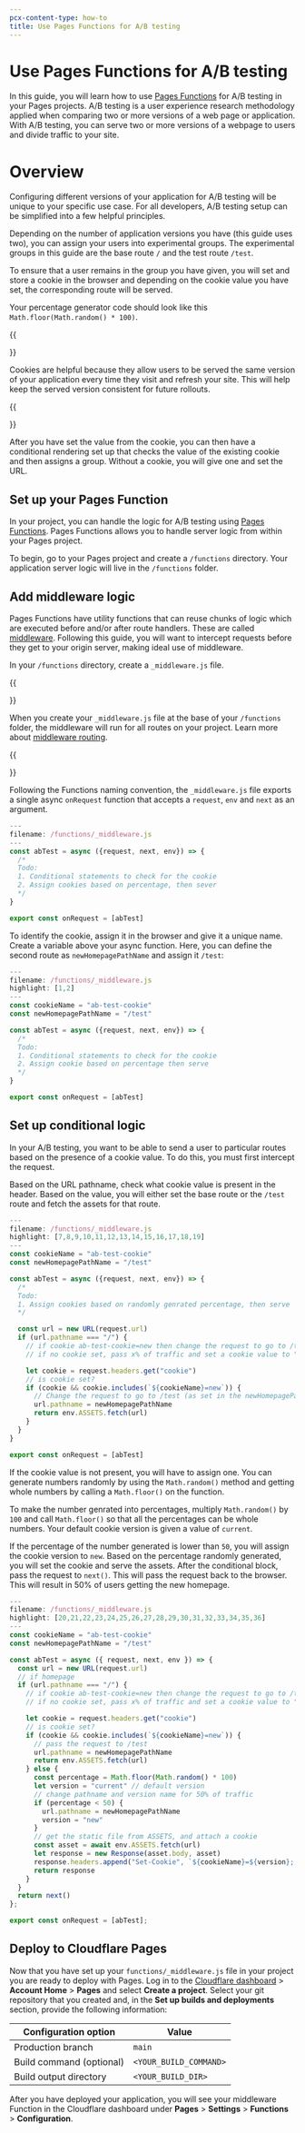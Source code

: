 ```yaml
---
pcx-content-type: how-to
title: Use Pages Functions for A/B testing
---
```


# Use Pages Functions for A/B testing

In this guide, you will learn how to use [Pages Functions](/pages/platform/functions/) for A/B testing in your Pages projects. A/B testing is a user experience research methodology applied when comparing two or more versions of a web page or application. With A/B testing, you can serve two or more versions of a webpage to users and divide traffic to your site.

# Overview 

Configuring different versions of your application for A/B testing will be unique to your specific use case. For all developers, A/B testing setup can be simplified into a few helpful principles.

Depending on the number of application versions you have (this guide uses two), you can assign your users into experimental groups. The experimental groups in this guide are the base route `/` and the test route `/test`.

To ensure that a user remains in the group you have given, you will set and store a cookie in the browser and depending on the cookie value you have set, the corresponding route will be served.


Your percentage generator code should look like this `Math.floor(Math.random() * 100)`.

{{<Aside type="Note">}}

Cookies are helpful because they allow users to be served the same version of your application every time they visit and refresh your site. This will help keep the served version consistent for future rollouts. 

{{</Aside>}}

After you have set the value from the cookie, you can then have a conditional rendering set up that checks the value of the existing cookie and then assigns a group. Without a cookie, you will give one and set the URL. 

## Set up your Pages Function

In your project, you can handle the logic for A/B testing using [Pages Functions](/pages/platform/functions/). Pages Functions allows you to handle server logic from within your Pages project. 

To begin, go to your Pages project and create a `/functions` directory. Your application server logic will live in the `/functions` folder. 

## Add middleware logic

Pages Functions have utility functions that can reuse chunks of logic which are executed before and/or after route handlers. These are called [middleware](/pages/platform/functions/#adding-middleware). Following this guide, you will want to intercept requests before they get to your origin server, making ideal use of middleware.

In your `/functions` directory, create a `_middleware.js` file. 

{{<Aside type="Note">}}

When you create your `_middleware.js` file at the base of your `/functions` folder, the middleware will run for all routes on your project. Learn more about [middleware routing](/pages/platform/functions/#middleware-routing).

{{</Aside>}}

Following the Functions naming convention, the `_middleware.js` file exports a single async `onRequest` function that accepts a `request`, `env` and `next` as an argument. 

```js
---
filename: /functions/_middleware.js
---
const abTest = async ({request, next, env}) => {
  /*
  Todo: 
  1. Conditional statements to check for the cookie
  2. Assign cookies based on percentage, then sever 
  */
}

export const onRequest = [abTest]
```

To identify the cookie, assign it in the browser and give it a unique name. Create a variable above your async function. Here, you can define the second route as `newHomepagePathName` and assign it `/test`:

```js
---
filename: /functions/_middleware.js
highlight: [1,2]
---
const cookieName = "ab-test-cookie"
const newHomepagePathName = "/test"

const abTest = async ({request, next, env}) => {
  /*
  Todo: 
  1. Conditional statements to check for the cookie
  2. Assign cookie based on percentage then serve 
  */
}

export const onRequest = [abTest]
```

## Set up conditional logic

In your A/B testing, you want to be able to send a user to particular routes based on the presence of a cookie value. To do this, you must first intercept the request. 

Based on the URL pathname, check what cookie value is present in the header. Based on the value, you will either set the base route or the `/test` route and fetch the assets for that route. 

```js
---
filename: /functions/_middleware.js
highlight: [7,8,9,10,11,12,13,14,15,16,17,18,19]
---
const cookieName = "ab-test-cookie"
const newHomepagePathName = "/test"

const abTest = async ({request, next, env}) => {
  /*
  Todo: 
  1. Assign cookies based on randomly genrated percentage, then serve
  */

  const url = new URL(request.url)
  if (url.pathname === "/") {
    // if cookie ab-test-cookie=new then change the request to go to /test
    // if no cookie set, pass x% of traffic and set a cookie value to "current" or "new"

    let cookie = request.headers.get("cookie")
    // is cookie set?
    if (cookie && cookie.includes(`${cookieName}=new`)) {
      // Change the request to go to /test (as set in the newHomepagePathName variable)
      url.pathname = newHomepagePathName
      return env.ASSETS.fetch(url)
    }
  }
}

export const onRequest = [abTest]
```

If the cookie value is not present, you will have to assign one. You can generate numbers randomly by using the `Math.random()` method and getting whole numbers by calling a `Math.floor()` on the function.

To make the number genrated into percentages, multiply `Math.random()` by `100` and call `Math.floor()` so that all the percentages can be whole numbers. Your default cookie version is given a value of `current`.

If the percentage of the number generated is lower than `50`, you will assign the cookie version to `new`. Based on the percentage randomly generated, you will set the cookie and serve the assets. After the conditional block, pass the request to `next()`. This will pass the request back to the browser. This will result in 50% of users getting the new homepage.

```js
---
filename: /functions/_middleware.js
highlight: [20,21,22,23,24,25,26,27,28,29,30,31,32,33,34,35,36]
---
const cookieName = "ab-test-cookie"
const newHomepagePathName = "/test"

const abTest = async ({ request, next, env }) => {
  const url = new URL(request.url)
  // if homepage
  if (url.pathname === "/") {
    // if cookie ab-test-cookie=new then change the request to go to /test
    // if no cookie set, pass x% of traffic and set a cookie value to "current" or "new"

    let cookie = request.headers.get("cookie")
    // is cookie set?
    if (cookie && cookie.includes(`${cookieName}=new`)) {
      // pass the request to /test
      url.pathname = newHomepagePathName
      return env.ASSETS.fetch(url)
    } else {
      const percentage = Math.floor(Math.random() * 100)
      let version = "current" // default version
      // change pathname and version name for 50% of traffic 
      if (percentage < 50) {
        url.pathname = newHomepagePathName
        version = "new"
      }
      // get the static file from ASSETS, and attach a cookie
      const asset = await env.ASSETS.fetch(url)
      let response = new Response(asset.body, asset)
      response.headers.append("Set-Cookie", `${cookieName}=${version}; path=/`)
      return response
    }
  }
  return next()
};

export const onRequest = [abTest];
```

## Deploy to Cloudflare Pages

Now that you have set up your `functions/_middleware.js` file in your project you are ready to deploy with Pages. Log in to the [Cloudflare dashboard](https://dash.cloudflare.com/login) > **Account Home** > **Pages** and select **Create a project**. Select your git repository that you created and, in the **Set up builds and deployments** section, provide the following information:

<div>

| Configuration option     | Value                 |
| ------------------------ | --------------------- |
| Production branch        | `main`                |
| Build command (optional) | `<YOUR_BUILD_COMMAND>`|
| Build output directory   | `<YOUR_BUILD_DIR>`    |

</div>

After you have deployed your application, you will see your middleware Function in the Cloudflare dashboard under **Pages** > **Settings** > **Functions** > **Configuration**. 
